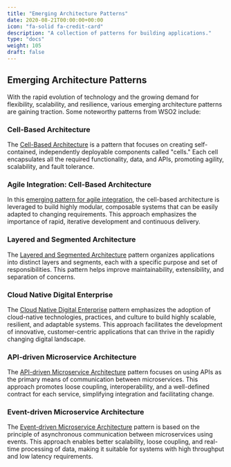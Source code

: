 ```yaml
---
title: "Emerging Architecture Patterns"
date: 2020-08-21T00:00:00+00:00
icon: "fa-solid fa-credit-card"
description: "A collection of patterns for building applications."
type: "docs"
weight: 105
draft: false
---
```


## Emerging Architecture Patterns

With the rapid evolution of technology and the growing demand for flexibility, scalability, and resilience, various emerging architecture patterns are gaining traction. Some noteworthy patterns from WSO2 include:

### Cell-Based Architecture

The [Cell-Based Architecture](https://github.com/wso2/reference-architecture/blob/master/reference-architecture-cell-based.md) is a pattern that focuses on creating self-contained, independently deployable components called "cells." Each cell encapsulates all the required functionality, data, and APIs, promoting agility, scalability, and fault tolerance.

### Agile Integration: Cell-Based Architecture

In this [emerging pattern for agile integration](https://wso2.com/library/conference/2018/11/wso2con-eu-2018-an-emerging-architecture-pattern-for-agile-integration-cell-based-architecture/), the cell-based architecture is leveraged to build highly modular, composable systems that can be easily adapted to changing requirements. This approach emphasizes the importance of rapid, iterative development and continuous delivery.

### Layered and Segmented Architecture

The [Layered and Segmented Architecture](https://github.com/wso2/reference-architecture/blob/master/reference-architecture-layered-segmented.md) pattern organizes applications into distinct layers and segments, each with a specific purpose and set of responsibilities. This pattern helps improve maintainability, extensibility, and separation of concerns.

### Cloud Native Digital Enterprise

The [Cloud Native Digital Enterprise](https://github.com/wso2/reference-architecture/blob/master/reference-cloud-native-architecture-digital-enterprise.md) pattern emphasizes the adoption of cloud-native technologies, practices, and culture to build highly scalable, resilient, and adaptable systems. This approach facilitates the development of innovative, customer-centric applications that can thrive in the rapidly changing digital landscape.

### API-driven Microservice Architecture

The [API-driven Microservice Architecture](https://github.com/wso2/reference-architecture/blob/master/api-driven-microservice-architecture.md) pattern focuses on using APIs as the primary means of communication between microservices. This approach promotes loose coupling, interoperability, and a well-defined contract for each service, simplifying integration and facilitating change.

### Event-driven Microservice Architecture

The [Event-driven Microservice Architecture](https://github.com/wso2/reference-architecture/blob/master/event-driven-api-architecture.md) pattern is based on the principle of asynchronous communication between microservices using events. This approach enables better scalability, loose coupling, and real-time processing of data, making it suitable for systems with high throughput and low latency requirements.
